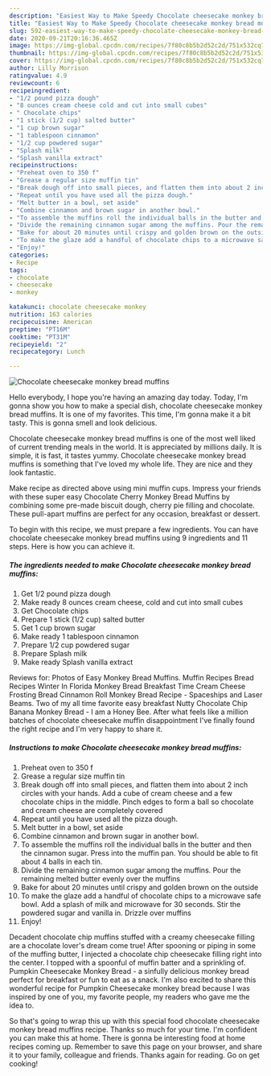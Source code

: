 ```yaml
---
description: "Easiest Way to Make Speedy Chocolate cheesecake monkey bread muffins"
title: "Easiest Way to Make Speedy Chocolate cheesecake monkey bread muffins"
slug: 592-easiest-way-to-make-speedy-chocolate-cheesecake-monkey-bread-muffins
date: 2020-09-21T20:16:36.465Z
image: https://img-global.cpcdn.com/recipes/7f80c8b5b2d52c2d/751x532cq70/chocolate-cheesecake-monkey-bread-muffins-recipe-main-photo.jpg
thumbnail: https://img-global.cpcdn.com/recipes/7f80c8b5b2d52c2d/751x532cq70/chocolate-cheesecake-monkey-bread-muffins-recipe-main-photo.jpg
cover: https://img-global.cpcdn.com/recipes/7f80c8b5b2d52c2d/751x532cq70/chocolate-cheesecake-monkey-bread-muffins-recipe-main-photo.jpg
author: Lilly Morrison
ratingvalue: 4.9
reviewcount: 6
recipeingredient:
- "1/2 pound pizza dough"
- "8 ounces cream cheese cold and cut into small cubes"
- " Chocolate chips"
- "1 stick (1/2 cup) salted butter"
- "1 cup brown sugar"
- "1 tablespoon cinnamon"
- "1/2 cup powdered sugar"
- "Splash milk"
- "Splash vanilla extract"
recipeinstructions:
- "Preheat oven to 350 f"
- "Grease a regular size muffin tin"
- "Break dough off into small pieces, and flatten them into about 2 inch circles with your hands. Add a cube of cream cheese and a few chocolate chips in the middle. Pinch edges to form a ball so chocolate and cream cheese are completely covered"
- "Repeat until you have used all the pizza dough."
- "Melt butter in a bowl, set aside"
- "Combine cinnamon and brown sugar in another bowl."
- "To assemble the muffins roll the individual balls in the butter and then the cinnamon sugar. Press into the muffin pan. You should be able to fit about 4 balls in each tin."
- "Divide the remaining cinnamon sugar among the muffins. Pour the remaining melted butter evenly over the muffins"
- "Bake for about 20 minutes until crispy and golden brown on the outside"
- "To make the glaze add a handful of chocolate chips to a microwave safe bowl. Add a splash of milk and microwave for 30 seconds. Stir the powdered sugar and vanilla in. Drizzle over muffins"
- "Enjoy!"
categories:
- Recipe
tags:
- chocolate
- cheesecake
- monkey

katakunci: chocolate cheesecake monkey 
nutrition: 163 calories
recipecuisine: American
preptime: "PT16M"
cooktime: "PT31M"
recipeyield: "2"
recipecategory: Lunch

---
```



![Chocolate cheesecake monkey bread muffins](https://img-global.cpcdn.com/recipes/7f80c8b5b2d52c2d/751x532cq70/chocolate-cheesecake-monkey-bread-muffins-recipe-main-photo.jpg)

Hello everybody, I hope you're having an amazing day today. Today, I'm gonna show you how to make a special dish, chocolate cheesecake monkey bread muffins. It is one of my favorites. This time, I'm gonna make it a bit tasty. This is gonna smell and look delicious.

Chocolate cheesecake monkey bread muffins is one of the most well liked of current trending meals in the world. It is appreciated by millions daily. It is simple, it is fast, it tastes yummy. Chocolate cheesecake monkey bread muffins is something that I've loved my whole life. They are nice and they look fantastic.

Make recipe as directed above using mini muffin cups. Impress your friends with these super easy Chocolate Cherry Monkey Bread Muffins by combining some pre-made biscuit dough, cherry pie filling and chocolate. These pull-apart muffins are perfect for any occasion, breakfast or dessert.


To begin with this recipe, we must prepare a few ingredients. You can have chocolate cheesecake monkey bread muffins using 9 ingredients and 11 steps. Here is how you can achieve it.

<!--inarticleads1-->

##### The ingredients needed to make Chocolate cheesecake monkey bread muffins:

1. Get 1/2 pound pizza dough
1. Make ready 8 ounces cream cheese, cold and cut into small cubes
1. Get  Chocolate chips
1. Prepare 1 stick (1/2 cup) salted butter
1. Get 1 cup brown sugar
1. Make ready 1 tablespoon cinnamon
1. Prepare 1/2 cup powdered sugar
1. Prepare Splash milk
1. Make ready Splash vanilla extract


Reviews for: Photos of Easy Monkey Bread Muffins. Muffin Recipes Bread Recipes Winter In Florida Monkey Bread Breakfast Time Cream Cheese Frosting Bread Cinnamon Roll Monkey Bread Recipe - Spaceships and Laser Beams. Two of my all time favorite easy breakfast Nutty Chocolate Chip Banana Monkey Bread - I am a Honey Bee. After what feels like a million batches of chocolate cheesecake muffin disappointment I&#39;ve finally found the right recipe and I&#39;m very happy to share it. 

<!--inarticleads2-->

##### Instructions to make Chocolate cheesecake monkey bread muffins:

1. Preheat oven to 350 f
1. Grease a regular size muffin tin
1. Break dough off into small pieces, and flatten them into about 2 inch circles with your hands. Add a cube of cream cheese and a few chocolate chips in the middle. Pinch edges to form a ball so chocolate and cream cheese are completely covered
1. Repeat until you have used all the pizza dough.
1. Melt butter in a bowl, set aside
1. Combine cinnamon and brown sugar in another bowl.
1. To assemble the muffins roll the individual balls in the butter and then the cinnamon sugar. Press into the muffin pan. You should be able to fit about 4 balls in each tin.
1. Divide the remaining cinnamon sugar among the muffins. Pour the remaining melted butter evenly over the muffins
1. Bake for about 20 minutes until crispy and golden brown on the outside
1. To make the glaze add a handful of chocolate chips to a microwave safe bowl. Add a splash of milk and microwave for 30 seconds. Stir the powdered sugar and vanilla in. Drizzle over muffins
1. Enjoy!


Decadent chocolate chip muffins stuffed with a creamy cheesecake filling are a chocolate lover&#39;s dream come true! After spooning or piping in some of the muffing butter, I injected a chocolate chip cheesecake filling right into the center. I topped with a spoonful of muffin batter and a sprinkling of. Pumpkin Cheesecake Monkey Bread - a sinfully delicious monkey bread perfect for breakfast or fun to eat as a snack. I&#39;m also excited to share this wonderful recipe for Pumpkin Cheesecake monkey bread because I was inspired by one of you, my favorite people, my readers who gave me the idea to. 

So that's going to wrap this up with this special food chocolate cheesecake monkey bread muffins recipe. Thanks so much for your time. I'm confident you can make this at home. There is gonna be interesting food at home recipes coming up. Remember to save this page on your browser, and share it to your family, colleague and friends. Thanks again for reading. Go on get cooking!
